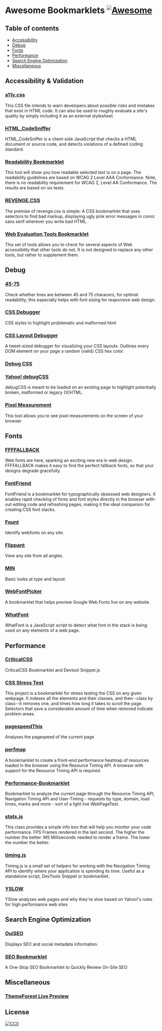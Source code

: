 # Awesome Bookmarklets [![Awesome](https://cdn.rawgit.com/sindresorhus/awesome/d7305f38d29fed78fa85652e3a63e154dd8e8829/media/badge.svg)](https://github.com/sindresorhus/awesome)

## Table of contents
* [Accessibility](#accessibility--validation)
* [Debug](#debug)
* [Fonts](#fonts)
* [Performance](#performance)
* [Search Engine Optimization](#search-engine-optimization)
* [Miscellaneous](#miscellaneous)

## Accessibility & Validation
### [a11y.css](https://github.com/ffoodd/a11y.css)
This CSS file intends to warn developers about possible risks and mistakes that exist in HTML code. It can also be used to roughly evaluate a site's quality by simply including it as an external stylesheet.

### [HTML_CodeSniffer](https://github.com/squizlabs/HTML_CodeSniffer)
HTML_CodeSniffer is a client-side JavaScript that checks a HTML document or source code, and detects violations of a defined coding standard.

### [Readability Bookmarklet](http://accessibility.oit.ncsu.edu/tools/readability/)
This tool will show you how readable selected text is on a page. The readability guidelines are based on WCAG 2 Level AAA Conformance. Note, there is no readability requirement for WCAG 2, Level AA Conformance. The results are based on six tests.

### [REVENGE.CSS](https://github.com/Heydon/REVENGE.CSS)
The premise of revenge.css is simple: A CSS bookmarklet that uses selectors to find bad markup, displaying ugly pink error messages in comic sans serif wherever you write bad HTML.

### [Web Evaluation Tools Bookmarklet](http://accessibility.oit.ncsu.edu/tools/web-evaluation-tools)
This set of tools allows you to check for several aspects of Web accessibility that other tools do not. It is not designed to replace any other tools, but rather to supplement them.

## Debug

### [45-75](https://css-tricks.com/bookmarklet-colorize-text-45-75-characters-line-length-testing/)
Check whether lines are between 45 and 75 characers, for optimal readability; this especially helps with font sizing for responsive web design.

### [CSS Debugger](https://github.com/roykolak/css-debugger)
CSS styles to highlight problematic and malformed html

### [CSS Layout Debugger](https://gist.github.com/addyosmani/fd3999ea7fce242756b1)
A tweet-sized debugger for visualizing your CSS layouts. Outlines every DOM element on your page a random (valid) CSS hex color.

### [Debug CSS](https://gist.github.com/ozgrozer/91e8b759a1aaff39d9d5#file-debugcss-js)

### [Yahoo! debugCSS](https://github.com/yahoo/debugCSS)
debugCSS is meant to be loaded on an existing page to highlight potentially broken, malformed or legacy (X)HTML.

### [Pixel Measurement](javascript:function%20fnStartDesign(sUrl)%20%7Bvar%20nScript%20=%20document.createElement('script');nScript.setAttribute('language','JavaScript');nScript.setAttribute('src',sUrl);document.body.appendChild(nScript);%7DfnStartDesign('http://www.sprymedia.co.uk/design/design/media/js/design-loader.js');)
This tool allows you to see pixel measurements on the screen of your browser

## Fonts
### [FFFFALLBACK](http://ffffallback.com/)
Web fonts are here, sparking an exciting new era in web design. FFFFALLBACK makes it easy to find the perfect fallback fonts, so that your designs degrade gracefully.

### [FontFriend](http://somadesign.ca/projects/fontfriend/)
Font­Friend is a book­marklet for typo­graph­i­cally obsessed web design­ers. It enables rapid check­ing of fonts and font styles directly in the browser with­out edit­ing code and refresh­ing pages, mak­ing it the ideal com­pan­ion for cre­at­ing CSS font stacks.

### [Fount](http://fount.artequalswork.com/)
Identify webfonts on any site.

### [Flippant](http://flippant.artequalswork.com/)
View any site from all angles.

### [MIN](http://min.artequalswork.com/)
Basic looks at type and layout.

### [WebFontPicker](https://github.com/danielgavrilov/WebFontPicker)
A bookmarklet that helps preview Google Web Fonts live on any website.

### [WhatFont](https://github.com/chengyin/WhatFont-Bookmarklet)
WhatFont is a JavaScript script to detect what font in the stack is being used on any elements of a web page.

## Performance
### [CriticalCSS](https://gist.github.com/PaulKinlan/6284142)
CriticalCSS Bookmarklet and Devtool Snippet.js

### [ CSS Stress Test](https://github.com/andyedinborough/stress-css)
This project is a bookmarklet for stress testing the CSS on any given webpage.
It indexes all the elements and their classes, and then--class by class--it removes one, and times how long it takes to scroll the page. Selectors that save a considerable amount of time when removed indicate problem areas.

### [pagespeedThis](https://github.com/kimblim/pagespeedThis)
Analyses the pagespeed of the current page

### [perfmap](https://github.com/zeman/perfmap)
A bookmarklet to create a front-end performance heatmap of resources loaded in the browser using the Resource Timing API. A browser with support for the Resource Timing API is required.

### [Performance-Bookmarklet](https://github.com/micmro/performance-bookmarklet)
Bookmarklet to analyze the current page through the Resource Timing API, Navigation Timing API and User-Timing - requests by type, domain, load times, marks and more - sort of a light live WebPageTest.

### [stats.js](https://github.com/mrdoob/stats.js)
This class provides a simple info box that will help you monitor your code performance. FPS Frames rendered in the last second. The higher the number the better. MS Milliseconds needed to render a frame. The lower the number the better.

### [timing.js](https://github.com/addyosmani/timing.js)
Timing.js is a small set of helpers for working with the Navigation Timing API to identify where your application is spending its time. Useful as a standalone script, DevTools Snippet or bookmarklet.

### [YSLOW](http://yslow.org/)
YSlow analyzes web pages and why they're slow based on Yahoo!'s rules for high performance web sites

## Search Engine Optimization
### [OuiSEO](https://github.com/carlsednaoui/seo-bookmarklet)
Displays SEO and social metadata information.

### [SEO Bookmarklet](http://twkm.ca/projects/seo-bookmarklet)
A One-Stop SEO Bookmarklet to Quickly Review On-Site SEO

## Miscellaneous
### [ThemeForest Live Preview](https://gist.github.com/ozgrozer/91e8b759a1aaff39d9d5#file-themeforestlivepreview-js)

## License
[![CC0](https://i.creativecommons.org/p/zero/1.0/88x31.png)](//creativecommons.org/publicdomain/zero/1.0/)
